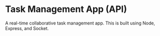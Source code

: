 # Task Management App (API)

A real-time collaborative task management app. This is built using Node, Express, and Socket.
